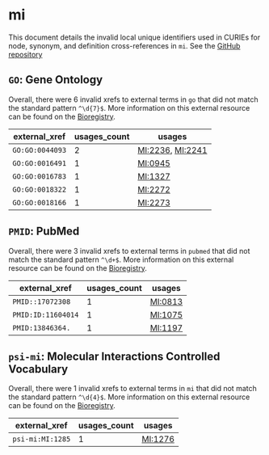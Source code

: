 # mi

This document details the invalid local unique identifiers used in CURIEs
for node, synonym, and definition cross-references in `mi`. See the [GitHub repository](https://github.com/HUPO-PSI/psi-mi-CV)


## `GO`: Gene Ontology

Overall, there were 6 invalid
xrefs to external terms in `go` that did not match the standard
pattern `^\d{7}$`. More information on this
external resource can be found on the
[Bioregistry](https://bioregistry.io/go).

| external_xref   |   usages_count | usages                                                                               |
|-----------------|----------------|--------------------------------------------------------------------------------------|
| `GO:GO:0044093` |              2 | [MI:2236](https://bioregistry.io/MI:2236), [MI:2241](https://bioregistry.io/MI:2241) |
| `GO:GO:0016491` |              1 | [MI:0945](https://bioregistry.io/MI:0945)                                            |
| `GO:GO:0016783` |              1 | [MI:1327](https://bioregistry.io/MI:1327)                                            |
| `GO:GO:0018322` |              1 | [MI:2272](https://bioregistry.io/MI:2272)                                            |
| `GO:GO:0018166` |              1 | [MI:2273](https://bioregistry.io/MI:2273)                                            |

## `PMID`: PubMed

Overall, there were 3 invalid
xrefs to external terms in `pubmed` that did not match the standard
pattern `^\d+$`. More information on this
external resource can be found on the
[Bioregistry](https://bioregistry.io/pubmed).

| external_xref      |   usages_count | usages                                    |
|--------------------|----------------|-------------------------------------------|
| `PMID::17072308`   |              1 | [MI:0813](https://bioregistry.io/MI:0813) |
| `PMID:ID:11604014` |              1 | [MI:1075](https://bioregistry.io/MI:1075) |
| `PMID:13846364.`   |              1 | [MI:1197](https://bioregistry.io/MI:1197) |

## `psi-mi`: Molecular Interactions Controlled Vocabulary

Overall, there were 1 invalid
xrefs to external terms in `mi` that did not match the standard
pattern `^\d{4}$`. More information on this
external resource can be found on the
[Bioregistry](https://bioregistry.io/mi).

| external_xref    |   usages_count | usages                                    |
|------------------|----------------|-------------------------------------------|
| `psi-mi:MI:1285` |              1 | [MI:1276](https://bioregistry.io/MI:1276) |

